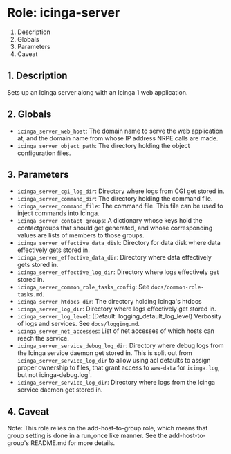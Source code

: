 # Role: icinga-server



1. Description
2. Globals
3. Parameters
4. Caveat



## 1. Description

Sets up an Icinga server along with an Icinga 1 web application.



## 2. Globals

* `icinga_server_web_host`: The domain name to serve the web application at,
  and the domain name from whose IP address NRPE calls are made.
* `icinga_server_object_path`: The directory holding the object configuration
  files.



## 3. Parameters

* `icinga_server_cgi_log_dir`: Directory where logs from CGI get stored in.
* `icinga_server_command_dir`: The directory holding the command file.
* `icinga_server_command_file`: The command file. This file can be used to
  inject commands into Icinga.
* `icinga_server_contact_groups`: A dictionary whose keys hold the contactgroups
  that should get generated, and whose corresponding values are lists of members
  to those groups.
* `icinga_server_effective_data_disk`: Directory for data disk where data effectively
  gets stored in.
* `icinga_server_effective_data_dir`: Directory where data effectively gets stored in.
* `icinga_server_effective_log_dir`: Directory where logs effectively get stored in.
* `icinga_server_common_role_tasks_config`: See `docs/common-role-tasks.md`.
* `icinga_server_htdocs_dir`: The directory holding Icinga's htdocs
* `icinga_server_log_dir`: Directory where logs effectively get stored in.
* `icinga_server_log_level`: (Default: logging_default_log_level) Verbosity of
  logs and services. See `docs/logging.md`.
* `icinga_server_net_accesses`: List of net accesses of which hosts can reach
  the service.
* `icinga_server_service_debug_log_dir`: Directory where debug logs from the
  Icinga service daemon get stored in. This is split out from
  `icinga_server_service_log_dir` to allow using acl defaults to assign proper
  ownership to files, that grant access to `www-data` for `icinga.log`, but
  not icinga-debug.log`.
* `icinga_server_service_log_dir`: Directory where logs from the Icinga service
  daemon get stored in.



## 4. Caveat

Note: This role relies on the add-host-to-group role, which means that group
setting is done in a run_once like manner. See the add-host-to-group's
README.md for more details.
